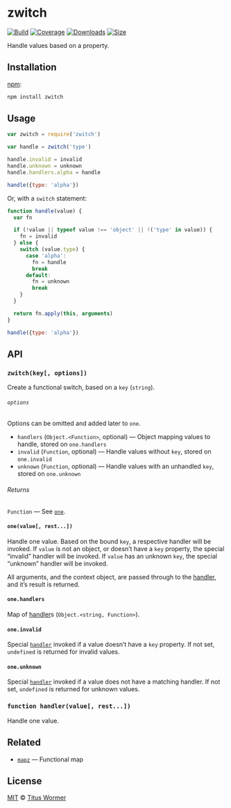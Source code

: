 # zwitch

[![Build][build-badge]][build]
[![Coverage][coverage-badge]][coverage]
[![Downloads][downloads-badge]][downloads]
[![Size][size-badge]][size]

Handle values based on a property.

## Installation

[npm][]:

```bash
npm install zwitch
```

## Usage

```javascript
var zwitch = require('zwitch')

var handle = zwitch('type')

handle.invalid = invalid
handle.unknown = unknown
handle.handlers.alpha = handle

handle({type: 'alpha'})
```

Or, with a `switch` statement:

```javascript
function handle(value) {
  var fn

  if (!value || typeof value !== 'object' || !('type' in value)) {
    fn = invalid
  } else {
    switch (value.type) {
      case 'alpha':
        fn = handle
        break
      default:
        fn = unknown
        break
    }
  }

  return fn.apply(this, arguments)
}

handle({type: 'alpha'})
```

## API

### `zwitch(key[, options])`

Create a functional switch, based on a `key` (`string`).

###### `options`

Options can be omitted and added later to `one`.

*   `handlers` (`Object.<Function>`, optional)
    — Object mapping values to handle, stored on `one.handlers`
*   `invalid` (`Function`, optional)
    — Handle values without `key`, stored on `one.invalid`
*   `unknown` (`Function`, optional)
    — Handle values with an unhandled `key`, stored on `one.unknown`

###### Returns

`Function` — See [`one`][one].

#### `one(value[, rest...])`

Handle one value.  Based on the bound `key`, a respective handler will
be invoked.  If `value` is not an object, or doesn’t have a `key`
property, the special “invalid” handler will be invoked.  If `value`
has an unknown `key`, the special “unknown” handler will be invoked.

All arguments, and the context object, are passed through to the
[handler][], and it’s result is returned.

#### `one.handlers`

Map of [handler][]s (`Object.<string, Function>`).

#### `one.invalid`

Special [`handler`][handler] invoked if a value doesn’t have a `key`
property.  If not set, `undefined` is returned for invalid values.

#### `one.unknown`

Special [`handler`][handler] invoked if a value does not have a matching
handler.  If not set, `undefined` is returned for unknown values.

### `function handler(value[, rest...])`

Handle one value.

## Related

*   [`mapz`](https://github.com/wooorm/mapz)
    — Functional map

## License

[MIT][license] © [Titus Wormer][author]

<!-- Definitions -->

[build-badge]: https://img.shields.io/travis/wooorm/zwitch.svg

[build]: https://travis-ci.org/wooorm/zwitch

[coverage-badge]: https://img.shields.io/codecov/c/github/wooorm/zwitch.svg

[coverage]: https://codecov.io/github/wooorm/zwitch

[downloads-badge]: https://img.shields.io/npm/dm/zwitch.svg

[downloads]: https://www.npmjs.com/package/zwitch

[size-badge]: https://img.shields.io/bundlephobia/minzip/zwitch.svg

[size]: https://bundlephobia.com/result?p=zwitch

[npm]: https://docs.npmjs.com/cli/install

[license]: license

[author]: https://wooorm.com

[one]: #onevalue-rest

[handler]: #function-handlervalue-rest

